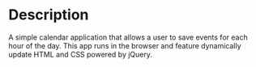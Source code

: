 # Description #
A simple calendar application that allows a user to save events for each hour of the day. This app runs in the browser and feature dynamically update HTML and CSS powered by jQuery.
